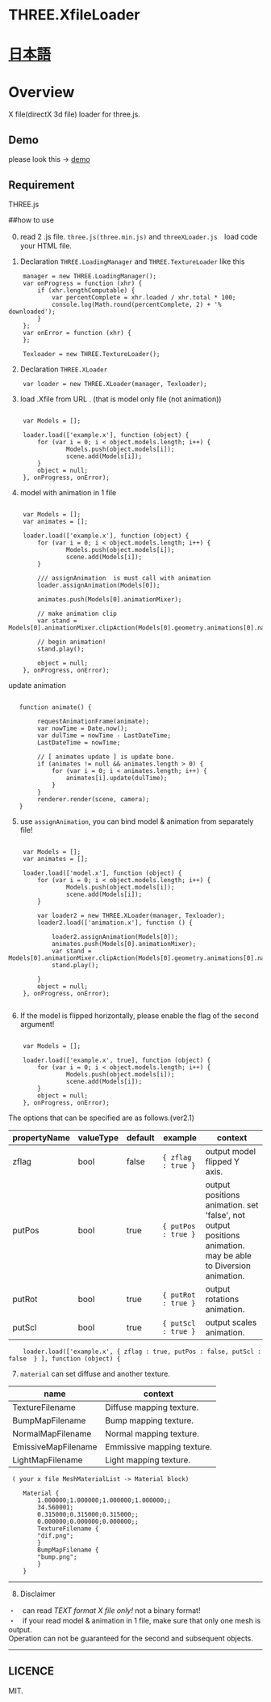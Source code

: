 # THREE.XfileLoader

[日本語](README.ja.md)
====
# Overview
X file(directX 3d file) loader for three.js.

## Demo

please look this  → [demo][] 

[demo]: http://adrs2002.com/sandbox/xloader/xFileLoaderSample.html       "Demo"

## Requirement
THREE.js

##how to use

0. read 2 .js file. `three.js(three.min.js)` and `threeXLoader.js`　load code your HTML file.

1.   Declaration  `THREE.LoadingManager` and `THREE.TextureLoader` 
 like this 

```  
    manager = new THREE.LoadingManager();
    var onProgress = function (xhr) {
        if (xhr.lengthComputable) {
            var percentComplete = xhr.loaded / xhr.total * 100;
            console.log(Math.round(percentComplete, 2) + '% downloaded');
        }
    };
    var onError = function (xhr) {
    };

    Texloader = new THREE.TextureLoader();
```  

2. Declaration `THREE.XLoader`

```
    var loader = new THREE.XLoader(manager, Texloader);
```

3.  load .Xfile from URL .
(that is model only file (not animation))

```

    var Models = [];

    loader.load(['example.x'], function (object) {
        for (var i = 0; i < object.models.length; i++) {
                Models.push(object.models[i]);    
                scene.add(Models[i]);             
        }
        object = null;
    }, onProgress, onError);

```

4. model with animation in 1 file


```

    var Models = [];
    var animates = [];

    loader.load(['example.x'], function (object) {
        for (var i = 0; i < object.models.length; i++) {
                Models.push(object.models[i]);    
                scene.add(Models[i]);             
        }

        /// assignAnimation  is must call with animation
        loader.assignAnimation(Models[0]);

        animates.push(Models[0].animationMixer);

        // make animation clip
        var stand = Models[0].animationMixer.clipAction(Models[0].geometry.animations[0].name);
        
        // begin animation!
        stand.play();
        
        object = null;
    }, onProgress, onError);

```

update animation 

```

   function animate() {

        requestAnimationFrame(animate);
        var nowTime = Date.now();
        var dulTime = nowTime - LastDateTime;
        LastDateTime = nowTime;

        // [ animates update ] is update bone.
        if (animates != null && animates.length > 0) {
            for (var i = 0; i < animates.length; i++) {
                animates[i].update(dulTime);
            }
        }
        renderer.render(scene, camera);
   }

```

5. use `assignAnimation`, you can bind model & animation from separately file!

```

    var Models = [];
    var animates = [];

    loader.load(['model.x'], function (object) {
        for (var i = 0; i < object.models.length; i++) {
                Models.push(object.models[i]);    
                scene.add(Models[i]);             
        }

        var loader2 = new THREE.XLoader(manager, Texloader);
        loader2.load(['animation.x'], function () {
            
            loader2.assignAnimation(Models[0]); 
            animates.push(Models[0].animationMixer);
            var stand = Models[0].animationMixer.clipAction(Models[0].geometry.animations[0].name);
            stand.play();

        }
        object = null;
    }, onProgress, onError);


```

6. If the model is flipped horizontally, please enable the flag of the second argument!

```

    var Models = [];

    loader.load(['example.x', true], function (object) {
        for (var i = 0; i < object.models.length; i++) {
                Models.push(object.models[i]);    
                scene.add(Models[i]);             
        }
        object = null;
    }, onProgress, onError);

```

The options that can be specified are as follows.(ver2.1)

  propertyName | valueType | default | example | context
  --- | --- | --- | --- |  ---  
  zflag | bool | false | `{ zflag : true }` | output model flipped Y axis.
  putPos | bool | true | `{ putPos : true }` | output positions animation. set 'false', not output positions animation. may be able to  Diversion animation.
  putRot | bool | true | `{ putRot : true }` | output rotations animation.
  putScl | bool | true | `{ putScl : true }` | output scales animation.

```
    loader.load(['example.x', { zflag : true, putPos : false, putScl : false  } ], function (object) {

```

7. `material` can set diffuse and another texture.

 name | context
  --- |  ---  
  TextureFilename | Diffuse mapping texture.
  BumpMapFilename | Bump mapping texture.
  NormalMapFilename | Normal mapping texture.
  EmissiveMapFilename | Emmissive mapping texture.
  LightMapFilename | Light mapping texture.

```
 ( your x file MeshMaterialList -> Material block)

    Material {
        1.000000;1.000000;1.000000;1.000000;;
        34.560001;
        0.315000;0.315000;0.315000;;
        0.000000;0.000000;0.000000;;
        TextureFilename {
        "dif.png";
        }
        BumpMapFilename {
        "bump.png";
        }
    }

```

---------------------------------
8. Disclaimer

・　can read *TEXT format X file only!* not a binary format!  
・　if your read model & animation in 1 file, make sure that only one mesh is output.  
Operation can not be guaranteed for the second and subsequent objects.

---------------------------------
## LICENCE
 MIT.